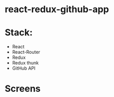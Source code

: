 # react-redux-github-app

# Stack:
* React
* React-Router
* Redux
* Redux thunk
* GitHub API

# Screens
